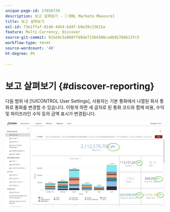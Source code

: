 ```yaml
---
unique-page-id: 27656739
description: 보고 살펴보기 - [!DNL Marketo Measure]
title: 보고 살펴보기
exl-id: 73e1ffaf-01d0-4454-bd4f-b9e39c33615a
feature: Multi-Currency, Discover
source-git-commit: 915e9c5a968ffd9de713b4308cadb91768613fc5
workflow-type: tm+mt
source-wordcount: '48'
ht-degree: 0%

---
```


# 보고 살펴보기 {#discover-reporting}

다음 범위 내 [!UICONTROL User Settings], 사용자는 기본 통화에서 나열된 회사 통화로 통화를 변경할 수 있습니다. 이렇게 하면 세 글자로 된 통화 코드와 함께 비용, 수익 및 파이프라인 수익 등의 금액 표시가 변경됩니다.

![](assets/one.png)
